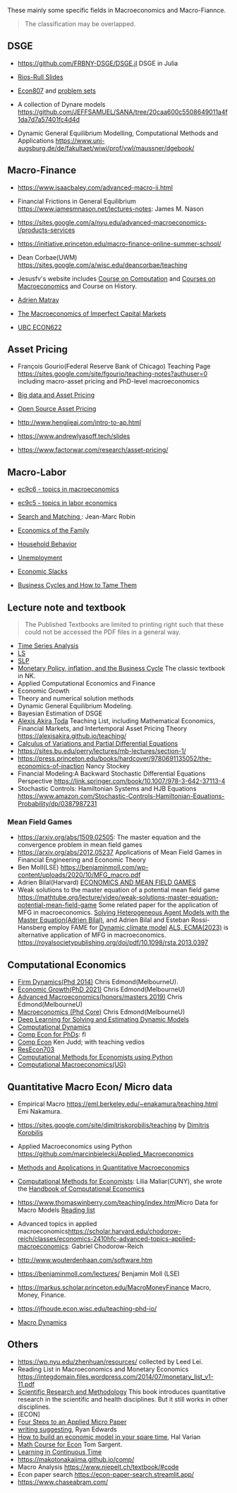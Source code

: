 These mainly some specific fields in Macroeconomics and Macro-Fiannce.

> The classification may be overlapped.

<!-- Speically thanks for the [collections](https://www.zhihu.com/search?type=content&q=%E7%BB%8F%E6%B5%8E%E5%AD%A6%E7%9A%84lecturenote) on zhihu -->

<!-- - EC702<https://github.com/amckay/EC702> -->
<!-- - <https://github.com/KateSchneider-FoodPol/Stata-Regression-Teaching-Exercise> -->


<!-- ## Heterogeneous Agents Model -->

<!-- - <https://www.nber.org/conferences/heterogeneous-agent-macro-workshop-spring-2022> NBER Heteregenous-Agent Macro Workshop 2022 -->



## DSGE

- <https://github.com/FRBNY-DSGE/DSGE.jl> DSGE in Julia

- [Rios-Rull Slides](https://www.sas.upenn.edu/~vr0j/fslides.html)

- [Econ807](https://docs.google.com/a/umn.edu/viewer?a=v&pid=sites&srcid=dW1uLmVkdXxjaGFyaXxneDozMDgyOWRlYzlmOWU0NWMw) and [problem sets](https://sites.google.com/a/umn.edu/chari/teaching)

- A collection of Dynare models <https://github.com/JEFFSAMUEL/SANA/tree/20caa600c5508649011a4f1da7d7a57401fc4d4d>

- Dynamic General Equilibrium Modelling, Computational Methods and Applications
<https://www.uni-augsburg.de/de/fakultaet/wiwi/prof/vwl/maussner/dgebook/>


## Macro-Finance

- <https://www.isaacbaley.com/advanced-macro-ii.html>

- Financial Frictions in General Equilibrium <https://www.jamesmnason.net/lectures-notes>: James M. Nason

- <https://sites.google.com/a/nyu.edu/advanced-macroeconomics-i/products-services>

- <https://initiative.princeton.edu/macro-finance-online-summer-school/>

<!-- - MARTIN ELLISON<https://users.ox.ac.uk/~exet2581/index.html> -->

- Dean Corbae(UWM) <https://sites.google.com/a/wisc.edu/deancorbae/teaching>

- Jesusfv's website includes [Course on Computation](https://www.sas.upenn.edu/~jesusfv/teaching.html) and [Courses on Macroeconomics](https://www.sas.upenn.edu/~jesusfv/teaching.html) and Course on History.

<!-- - <https://sites.bu.edu/perry/lectures/mb-lectures/section-1/> Banking -->

- [Adrien Matray](https://sites.google.com/view/adrienmatray/teaching/)

- [The Macroeconomics of Imperfect Capital Markets](https://econweb.umd.edu/~drechsel/teaching/index.htm)

- [UBC ECON622](https://ubcecon.github.io/ECON622/)

## Asset Pricing

- François Gourio(Federal Reserve Bank of Chicago) Teaching Page <https://sites.google.com/site/fgourio/teaching-notes?authuser=0> including macro-asset pricing and PhD-level macroeconomics

<!-- - <http://pfwang.people.ust.hk/Teaching.htm> -->

<!-- - WuhanU FinTech <https://github.com/WHUFT>  -->

<!-- - [Quantitative Investment](https://abzhaobo.github.io/courses/quant/) NKU -->

- [Big data and Asset Pricing](https://www.lhpedersen.com/big-data-asset-pricing)

- [Open Source Asset Pricing](https://www.openassetpricing.com/code/)

- <http://www.hengjieai.com/intro-to-ap.html> 

- <https://www.andrewlyasoff.tech/slides>

- <https://www.factorwar.com/research/asset-pricing/> 


## Macro-Labor
- [ec9c6 - topics in macroeconomics](https://christine-braun.github.io/teaching.html)

- [ec9c5 - topics in labor economics](https://christine-braun.github.io/teaching-labor.html)

- [Search and Matching ](https://sites.google.com/site/jmarcrobin/teaching/search-matching): Jean-Marc Robin

- [Economics of the Family](https://abiadams.com/teaching/economics-of-the-family/)

- [Household Behavior](https://sites.google.com/view/householdbehavior/home?authuser=0)

- [Unemployment](https://pascalmichaillat.org/c1/)
- [Economic Slacks](https://pascalmichaillat.org/c2/)
- [Business Cycles and How to Tame Them](https://pascalmichaillat.org/c5/)




## Lecture note and textbook

> The Published Textbooks are limited to printing right such that these could not be accessed the PDF files in a general way.
- [Time Series Analysis](https://press.princeton.edu/books/hardcover/9780691042893/time-series-analysis)
- [LS](http://libgen.rs/search.php?req=recursive+macroeconomic&open=0&res=25&view=simple&phrase=1&column=def)
- [SLP](http://libgen.rs/search.php?req=recursive+methods&open=0&res=25&view=simple&phrase=1&column=def)
- [Monetary Policy, inflation, and the Business Cycle](http://libgen.rs/search.php?req=Monetary+Policy%2C+Inflation%2C+and+the+Business+Cycle&open=0&res=25&view=simple&phrase=1&column=def) The classic textbook in NK.
- Applied Computational Economics and Finance
- Economic Growth 
- Theory and numerical solution methods
- Dynamic General Equilibrium Modeling.
- Bayesian Estimation of DSGE 
- [Alexis Akira Toda](https://alexisakira.github.io/) Teaching List, including Mathematical Economics, Financial Markets, and Intertemporal Asset Pricing Theory <https://alexisakira.github.io/teaching/>
- [Calculus of Variations and Partial Differential Equations](https://www.math.tecnico.ulisboa.pt/~dgomes/notas_calvar.pdf)
- <https://sites.bu.edu/perry/lectures/mb-lectures/section-1/>
- <https://press.princeton.edu/books/hardcover/9780691135052/the-economics-of-inaction> Nancy Stockey
- Financial Modeling:A Backward Stochastic Differential Equations Perspective <https://link.springer.com/book/10.1007/978-3-642-37113-4>
- Stochastic Controls: Hamiltonian Systems and HJB Equations <https://www.amazon.com/Stochastic-Controls-Hamiltonian-Equations-Probability/dp/0387987231>


### Mean Field Games 

- <https://arxiv.org/abs/1509.02505>: The master equation and the convergence problem in mean field games
- <https://arxiv.org/abs/2012.05237> Applications of Mean Field Games in Financial Engineering and Economic Theory
- Ben Moll(LSE) <https://benjaminmoll.com/wp-content/uploads/2020/10/MFG_macro.pdf>
- Adrien Bilal(Harvard) [ECONOMICS AND MEAN FIELD GAMES](https://sites.google.com/site/adrienbilal/teaching)
- Weak solutions to the master equation of a potential mean field game <https://mathtube.org/lecture/video/weak-solutions-master-equation-potential-mean-field-game>
Some related paper for the application of MFG in macroeconomics. [Solving Heterogeneous Agent Models with the Master Equation(Adrien Bilal)](https://drive.google.com/file/d/1yGOI_WWMnEIjJ8N4t1GVKowRxc-yRC7x/view), and Adrien Bilal and Esteban Rossi-Hansberg employ FAME for [Dynamic climate model](https://drive.google.com/file/d/1hpxdOdiT367Dn35n0LzKv4BmDuISHUHn/view)
[ALS, ECMA(2023)](https://www.econometricsociety.org/publications/econometrica/2023/11/01/Price-Setting-with-Strategic-Complementarities-as-a-Mean-Field-Game) is alternative application of MFG in macroeconomics.
<https://royalsocietypublishing.org/doi/pdf/10.1098/rsta.2013.0397>

## Computational Economics
- [Firm Dynamics(Phd 2014)](http://www.chrisedmond.net/phd2014.html) Chris Edmond(MelbourneU).
- [Economic Growth(PhD 2021)](http://www.chrisedmond.net/phd2021.html) Chris Edmond(MelbourneU)
- [Advanced Macroeconomics(honors/masters 2019)](http://www.chrisedmond.net/hons2019.html) Chris Edmond(MelbourneU)
- [Macroeconomics (Phd Core)](http://www.chrisedmond.net/phd2019.html) Chris Edmond(MelbourneU)
- [Deep Learning for Solving and Estimating Dynamic Models](https://dseconf.org/dse2023#)
- [Computational Dynamics](https://www.borovicka.org/teaching/computational-dynamics.html)
- [Comp Econ for PhDs](https://floswald.github.io/NumericalMethods/#computational_economics_for_phds): fl
- [Comp Econ](https://kenjudd.org/teaching/university-of-zurich-2020/) Ken Judd; with teaching vedios
- [ResEcon703](https://github.com/woerman/ResEcon703/)
- [Computational Methods for Economists using Python](https://opensourceecon.github.io/CompMethods/index.html)
- [Computational Macroeconomics(UG)](https://github.com/letsgoexploring/computational-macroeconomics)
## Quantitative Macro Econ/ Micro data

- Empirical Macro <https://eml.berkeley.edu/~enakamura/teaching.html> Emi Nakamura.

- <https://sites.google.com/site/dimitriskorobilis/teaching> by [Dimitris Korobilis](https://sites.google.com/site/dimitriskorobilis/home-1)

- Applied Macroeconomics using Python <https://github.com/marcinbielecki/Applied_Macroeconomics>

- [Methods and Applications in Quantitative Macroeconomics](https://sites.google.com/site/katrinrabitsch/teaching/quantmacro2012)

- [Computational Methods for Economists](https://lmaliar.ws.gc.cuny.edu/teaching/computational-methods-for-economists/): Lilia Maliar(CUNY), she wrote the [Handbook of Computational Economics](https://lmaliar.ws.gc.cuny.edu/files/2019/01/Chapter7HandbookCE2014.pdf)

- <https://www.thomaswinberry.com/teaching/index.html>Micro Data for Macro Models [Reading list](https://www.thomaswinberry.com/teaching/winberryReadingList_2019.pdf)

- Advanced topics in applied macroeconomics<https://scholar.harvard.edu/chodorow-reich/classes/economics-2410hfc-advanced-topics-applied-macroeconomics>: Gabriel Chodorow-Reich

- <http://www.wouterdenhaan.com/software.htm>

- <https://benjaminmoll.com/lectures/> Benjamin Moll (LSE)

- <https://markus.scholar.princeton.edu/MacroMoneyFinance> Macro, Money, Finance.

- <https://jfhoude.econ.wisc.edu/teaching-phd-io/>

- [Macro Dynamics](https://sites.google.com/site/gigipaciello/macro-dynamics?authuser=0)

## Others

<!-- - Deep Learning Tutorial<http://ufldl.stanford.edu/tutorial/> -->
<!-- - Understanding LSTM <https://colah.github.io/posts/2015-08-Understanding-LSTMs/> -->
- <https://wp.nyu.edu/zhenhuan/resources/> collected by Leed Lei.
- Reading List in Macroeconomics and Monetary Economics <https://integdomain.files.wordpress.com/2014/07/monetary_list_v1-11.pdf>
- [Scientific Research and Methodology](https://bookdown.org/pkaldunn/SRM-Textbook/) This book introduces quantitative research in the scientific and health disciplines. But it still works in other disciplines.
- [ECON]
- [Four Steps to an Applied Micro Paper](https://scholar.harvard.edu/files/shapiro/files/foursteps.pdf)
- [writing suggesting](https://static1.squarespace.com/static/57d5edcf197aea51693538dc/t/5f975fd031e9ee561a6dbd19/1603755986109/writing_0.pdf), Ryan Edwards
- [How to build an economic model in your spare time](https://people.ischool.berkeley.edu/~hal/Papers/how.pdf), Hal Varian
- [Math Course for Econ](http://www.tomsargent.com/math_courses_NYU.html) Tom Sargent.
- [Learning in Continuous Time](https://bldavies.com/blog/learning-continuous-time/)
- <https://makotonakajima.github.io/comp/>
- Macro Analysis <https://www.niepelt.ch/textbook/#code>
- Econ paper search <https://econ-paper-search.streamlit.app/>
- <https://www.chaseabram.com/>